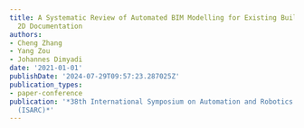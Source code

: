 ```yaml
---
title: A Systematic Review of Automated BIM Modelling for Existing Buildings from
  2D Documentation
authors:
- Cheng Zhang
- Yang Zou
- Johannes Dimyadi
date: '2021-01-01'
publishDate: '2024-07-29T09:57:23.287025Z'
publication_types:
- paper-conference
publication: '*38th International Symposium on Automation and Robotics in Construction
  (ISARC)*'
---
```

